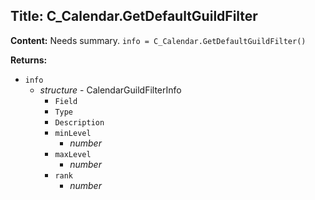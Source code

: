 ## Title: C_Calendar.GetDefaultGuildFilter

**Content:**
Needs summary.
`info = C_Calendar.GetDefaultGuildFilter()`

**Returns:**
- `info`
  - *structure* - CalendarGuildFilterInfo
    - `Field`
    - `Type`
    - `Description`
    - `minLevel`
      - *number*
    - `maxLevel`
      - *number*
    - `rank`
      - *number*